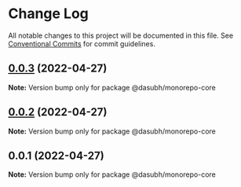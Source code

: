 # Change Log

All notable changes to this project will be documented in this file.
See [Conventional Commits](https://conventionalcommits.org) for commit guidelines.

## [0.0.3](https://github.com/subhranshudas/monorepo-poc/compare/@dasubh/monorepo-core@0.0.2...@dasubh/monorepo-core@0.0.3) (2022-04-27)

**Note:** Version bump only for package @dasubh/monorepo-core





## [0.0.2](https://github.com/subhranshudas/monorepo-poc/compare/@dasubh/monorepo-core@0.0.1...@dasubh/monorepo-core@0.0.2) (2022-04-27)

**Note:** Version bump only for package @dasubh/monorepo-core





## 0.0.1 (2022-04-27)

**Note:** Version bump only for package @dasubh/monorepo-core
